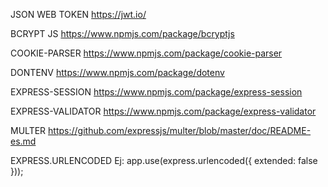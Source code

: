 JSON WEB TOKEN
https://jwt.io/

BCRYPT JS
https://www.npmjs.com/package/bcryptjs

COOKIE-PARSER
https://www.npmjs.com/package/cookie-parser

DONTENV
https://www.npmjs.com/package/dotenv

EXPRESS-SESSION
https://www.npmjs.com/package/express-session

EXPRESS-VALIDATOR
https://www.npmjs.com/package/express-validator

MULTER
https://github.com/expressjs/multer/blob/master/doc/README-es.md

EXPRESS.URLENCODED
Ej: app.use(express.urlencoded({ extended: false }));